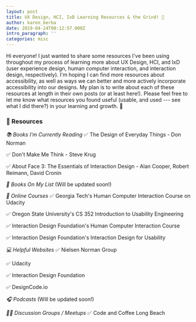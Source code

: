 ```yaml
---
layout: post
title: UX Design, HCI, IxD Learning Resources & the Grind! 📖
author: karen_berba
date: 2019-04-24T00:12:57.000Z
intro_paragraph: ''
categories: misc
---
```


Hi everyone! I just wanted to share some resources I've been using throughout my process of learning more about UX Design, HCI, and IxD (user experience design, human computer interaction, and interaction design, respectively). I'm hoping I can find more resources about accessibility, as well as ways we can better and more actively incorporate accessibility into our designs. My plan is to write about each of these resources at length in their own posts (or at least here!). Please feel free to let me know what resources you found useful (usable, and used --- see what I did there?) in your learning and growth. 🌱

### 📎 Resources 

*📚 Books I'm Currently Reading*
✅ The Design of Everyday Things - Don Norman

✅ Don't Make Me Think - Steve Krug

✅ About Face 3: The Essentials of Interaction Design - Alan Cooper, Robert Reimann, David Cronin



*📕 Books On My List*
(Will be updated soon!)



*🎒 Online Courses*
✅ Georgia Tech's Human Computer Interaction Course on Udacity

✅ Oregon State University's CS 352 Introduction to Usability Engineering

✅ Interaction Design Foundation's Human Computer Interaction Course

✅ Interaction Design Foundation's Interaction Design for Usability



*💻 Helpful Websites*
✅ Nielsen Norman Group

✅ Udacity

✅ Interaction Design Foundation

✅ DesignCode.io



*🎧 Podcasts*
(Will be updated soon!)



*🙋‍♀️ Discussion Groups / Meetups*
✅ Code and Coffee Long Beach
